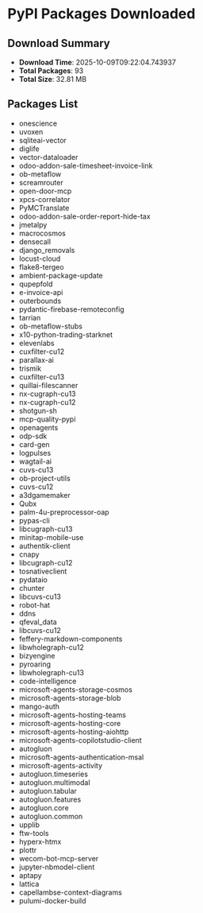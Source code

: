# PyPI Packages Downloaded

## Download Summary
- **Download Time**: 2025-10-09T09:22:04.743937
- **Total Packages**: 93
- **Total Size**: 32.81 MB

## Packages List
- onescience
- uvoxen
- sqliteai-vector
- diglife
- vector-dataloader
- odoo-addon-sale-timesheet-invoice-link
- ob-metaflow
- screamrouter
- open-door-mcp
- xpcs-correlator
- PyMCTranslate
- odoo-addon-sale-order-report-hide-tax
- jmetalpy
- macrocosmos
- densecall
- django_removals
- locust-cloud
- flake8-tergeo
- ambient-package-update
- qupepfold
- e-invoice-api
- outerbounds
- pydantic-firebase-remoteconfig
- tarrian
- ob-metaflow-stubs
- x10-python-trading-starknet
- elevenlabs
- cuxfilter-cu12
- parallax-ai
- trismik
- cuxfilter-cu13
- quillai-filescanner
- nx-cugraph-cu13
- nx-cugraph-cu12
- shotgun-sh
- mcp-quality-pypi
- openagents
- odp-sdk
- card-gen
- logpulses
- wagtail-ai
- cuvs-cu13
- ob-project-utils
- cuvs-cu12
- a3dgamemaker
- Qubx
- palm-4u-preprocessor-oap
- pypas-cli
- libcugraph-cu13
- minitap-mobile-use
- authentik-client
- cnapy
- libcugraph-cu12
- tosnativeclient
- pydataio
- chunter
- libcuvs-cu13
- robot-hat
- ddns
- qfeval_data
- libcuvs-cu12
- feffery-markdown-components
- libwholegraph-cu12
- bizyengine
- pyroaring
- libwholegraph-cu13
- code-intelligence
- microsoft-agents-storage-cosmos
- microsoft-agents-storage-blob
- mango-auth
- microsoft-agents-hosting-teams
- microsoft-agents-hosting-core
- microsoft-agents-hosting-aiohttp
- microsoft-agents-copilotstudio-client
- autogluon
- microsoft-agents-authentication-msal
- microsoft-agents-activity
- autogluon.timeseries
- autogluon.multimodal
- autogluon.tabular
- autogluon.features
- autogluon.core
- autogluon.common
- upplib
- ftw-tools
- hyperx-htmx
- plottr
- wecom-bot-mcp-server
- jupyter-nbmodel-client
- aptapy
- lattica
- capellambse-context-diagrams
- pulumi-docker-build
